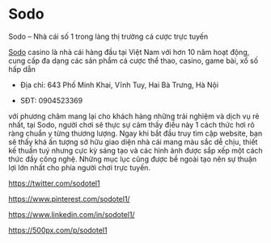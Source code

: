 # Sodo

Sodo – Nhà cái số 1 trong làng thị trường cá cược trực tuyến

[Sodo](https://sodo.tel/) casino là nhà cái hàng đầu tại Việt Nam với hơn 10 năm hoạt động, cung cấp đa dạng các sản phẩm cá cược thể thao, casino, game bài, xổ số hấp dẫn

- Địa chỉ: 643 Phố Minh Khai, Vĩnh Tuy, Hai Bà Trưng, Hà Nội

- SĐT: 0904523369

với phương châm mang lại cho khách hàng những trải nghiệm và dịch vụ rẻ nhất, tại Sodo, người chơi sẽ thực sự cảm thấy điều này 1 cách thức hơi rõ ràng chuẩn y từng thương lượng. Ngay khi bắt đầu truy tìm cập website, bạn sẽ thấy khá ấn tượng sở hữu giao diện nhà cái mang màu sắc dễ chịu, thiết kế thuần tuý nhưng cực kỳ sáng tạo và các hình ảnh được sắp xếp một cách thức đầy công nghệ. Những mục lục cũng được bề ngoài tạo nên sự thuận lợi lớn nhất cho phía người chơi trực tuyến.

https://twitter.com/sodotel1

https://www.pinterest.com/sodotel1/

https://www.linkedin.com/in/sodotel1/

https://500px.com/p/sodotel1
